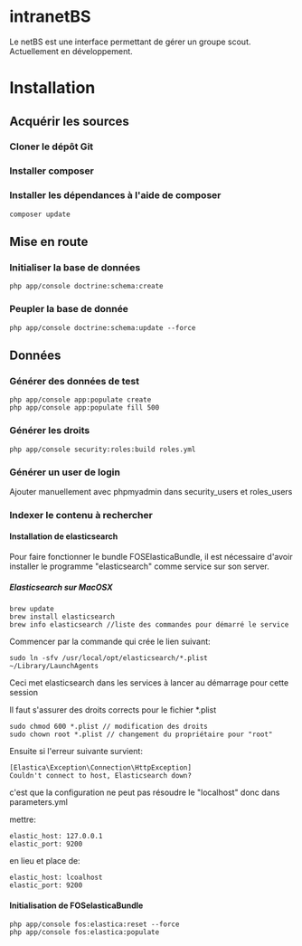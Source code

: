 intranetBS
========================

Le netBS est une interface permettant de gérer un groupe scout. Actuellement en développement.

# Installation
## Acquérir les sources
### Cloner le dépôt Git

### Installer composer

### Installer les dépendances à l'aide de composer
```
composer update
```
## Mise en route
### Initialiser la base de données
```
php app/console doctrine:schema:create
```
### Peupler la base de donnée
```
php app/console doctrine:schema:update --force
```
## Données
### Générer des données de test
```
php app/console app:populate create
php app/console app:populate fill 500
```
### Générer les droits
```
php app/console security:roles:build roles.yml
```
### Générer un user de login
Ajouter manuellement avec phpmyadmin dans security_users et roles_users

### Indexer le contenu à rechercher

#### Installation de elasticsearch

Pour faire fonctionner le bundle FOSElasticaBundle, il est nécessaire d'avoir installer le programme "elasticsearch" comme service sur son server.

##### Elasticsearch sur MacOSX
```
brew update
brew install elasticsearch
brew info elasticsearch //liste des commandes pour démarré le service
```
Commencer par la commande qui crée le lien suivant:
```
sudo ln -sfv /usr/local/opt/elasticsearch/*.plist ~/Library/LaunchAgents
```
Ceci met elasticsearch dans les services à lancer au démarrage pour cette session

Il faut s'assurer des droits corrects pour le fichier *.plist

```
sudo chmod 600 *.plist // modification des droits
sudo chown root *.plist // changement du propriétaire pour "root"
```
Ensuite si l'erreur suivante survient: 
```
[Elastica\Exception\Connection\HttpException]  
Couldn't connect to host, Elasticsearch down? 
```
c'est que la configuration ne peut pas résoudre le "localhost" donc dans parameters.yml

mettre:
```
elastic_host: 127.0.0.1
elastic_port: 9200
```
en lieu et place de:
```
elastic_host: lcoalhost
elastic_port: 9200
```
#### Initialisation de FOSelasticaBundle

```
php app/console fos:elastica:reset --force
php app/console fos:elastica:populate
```
